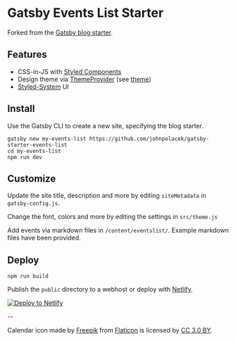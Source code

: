 # Gatsby Events List Starter

Forked from the [Gatsby blog starter](https://github.com/gatsbyjs/gatsby-starter-blog).

## Features

- CSS-in-JS with [Styled Components](http://styled-components.com)
- Design theme via [ThemeProvider](https://www.styled-components.com/docs/advanced) (see [theme](https://github.com/johnpolacek/gatsby-starter-events-list/blob/master/src/theme.js))
- [Styled-System](https://styled-system.com/) UI


## Install

Use the Gatsby CLI to create a new site, specifying the blog starter.

~~~~
gatsby new my-events-list https://github.com/johnpolacek/gatsby-starter-events-list
cd my-events-list
npm run dev
~~~~

## Customize

Update the site title, description and more by editing `siteMetadata` in `gatsby-config.js`.

Change the font, colors and more by editing the settings in `src/theme.js`

Add events via markdown files in `/content/eventslist/`. Example markdown files have been provided.

## Deploy

~~~~
npm run build
~~~~

Publish the `public` directory to a webhost or deploy with [Netlify](https://www.netlify.com/docs/).

[![Deploy to Netlify](https://www.netlify.com/img/deploy/button.svg)](https://app.netlify.com/start/deploy?repository=https://github.com/johnpolacek/gatsby-starter-events-list)


--

Calendar icon made by [Freepik](https://www.freepik.com/) from [Flaticon](https://www.flaticon.com/) is licensed by [CC 3.0 BY](http://creativecommons.org/licenses/by/3.0/).